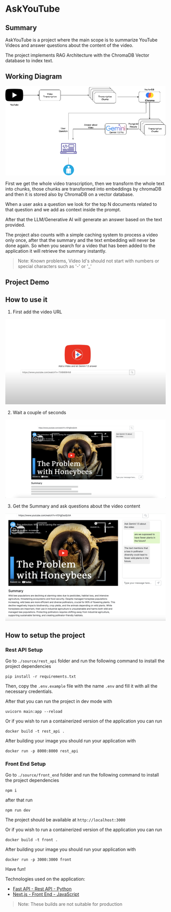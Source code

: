 # AskYouTube

## Summary
AskYouTube is a project where the main scope is to summarize YouTube Videos and answer questions about the content of the video.

The project implements RAG Architecture with the ChromaDB Vector database to index text.


## Working Diagram
![Working Diagram](./documents/architecture/Working%20Diagram.png)

First we get the whole video transcription, then we transform the whole text into chunks, those chunks are transformed into embeddings by chromaDB and then it is stored also by ChromaDB on a vector database.

When a user asks a question we look for the top N documents related to that question and we add as context inside the prompt.

After that the LLM/Generative AI will generate an answer based on the text provided.

The project also counts with a simple caching system to process a video only once, after that the summary and the text embedding will never be done again. So when you search for a video that has been added to the application it will retrieve the summary instantly.

>Note: Known problems, Video Id's should not start with numbers or special characters such as '-' or '_'

## Project Demo


## How to use it

1. First add the video URL

![Add Video URL](./documents/images/add_url.png)



2. Wait a couple of seconds

![Add Video URL](./documents/images/wait.png)


3. Get the Summary and ask questions about the video content

![Add Video URL](./documents/images/ask.png)


## How to setup the project

### Rest API Setup
Go to `./source/rest_api` folder and run the following command to install the project dependencies

`pip install -r requirements.txt`

Then, copy the `.env.example` file with the name `.env` and fill it with all the necessary credentials.

After that you can run the project in dev mode with

`uvicorn main:app --reload`

Or if you wish to run a containerized version of the application you can run

`docker build -t rest_api .`

After building your image you should run your application with

`docker run -p 8000:8000 rest_api`


### Front End Setup
Go to `./source/front_end` folder and run the following command to install the project dependencies

`npm i`

after that run

`npm run dev`

The project should be available at `http://localhost:3000`

Or if you wish to run a containerized version of the application you can run

`docker build -t front .`

After building your image you should run your application with

`docker run -p 3000:3000 front`


Have fun!

Technologies used on the application:
- [Fast API - Rest API - Python](https://fastapi.tiangolo.com/)
- [Next.js - Front End - JavaScript](https://nextjs.org/docs)

>Note: These builds are not suitable for production




